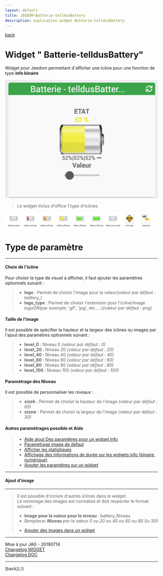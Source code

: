 ```yaml
---
layout: default
title: JEEDOM-Batterie-telldusBattery
description: explication widget Batterie-telldusBattery
---
```

[back](./)
# Widget " Batterie-telldusBattery" 

Widget pour Jeedom permettant d'afficher une icône pour une fonction de type <b>info binaire</b>
<p><img src="Img/RESULTAT%20-%20JEEDOM-Batterie-telldusBattery.png" alt="Resultat" /></p>
<blockquote>
Le widget inclus d'office 1 type d'icônes.
</blockquote>

<p><img src="Img/VISUEL%20-%20JEEDOM-Batterie-telldusBattery.png" alt="Visuels" /></p>

<h1 id="Type de paramètre">Type de paramètre</h1>
<hr />
<h4 id="Logo">Choix de l'icône</h4>
Pour choisir le type de visuel à afficher, il faut ajouter les paramètres optionnels suivant :
<blockquote>
        <ul>
            <li><b>logo</b> : Permet de choisir l'image pour la valeur<i>(valeur par défaut : battery_)</i></li>
            <li><b>logo_type</b> : Permet de choisir <i>l'extension</i> pour l'icône/image <i>logoON</i>(par exemple: 'gif', 'jpg', etc.....)<i>(valeur par défaut : png)</i></li>
        </ul>
</blockquote>

<h4 id="Taille">Taille de l'image</h4>
Il est possible de spécifier la hauteur et la largeur des icônes ou images par l'ajout des paramètres optionnels suivant :
<blockquote>
        <ul>
            <li><b>level_0</b> : Niveau 0 <i>(valeur par défaut : 0)</i></li>
            <li><b>level_20</b> : Niveau 20 <i>(valeur par défaut : 20)</i></li>
            <li><b>level_40</b> : Niveau 40 <i>(valeur par défaut : 40)</i></li>
            <li><b>level_60</b> : Niveau 60 <i>(valeur par défaut : 60)</i></li>
            <li><b>level_80</b> : Niveau 80 <i>(valeur par défaut : 80)</i></li>
            <li><b>level_100</b> : Niveau 100 <i>(valeur par défaut : 100)</i></li>
        </ul>
</blockquote>

<h4 id="Niveau">Paramétrage des Niveau</h4>
Il est possible de personnaliser les niveaux :
<blockquote>
        <ul>
            <li><b>sizeh</b> : Permet de choisir la hauteur de l'image <i>(valeur par défaut : 65)</i></li>
            <li><b>sizew</b> : Permet de choisir la largeur de l'image <i>(valeur par défaut : 30)</i></li>
        </ul>
</blockquote>


<h4 id="Aide">Autres paramétrages possible et Aide</h4>
<blockquote>
        <ul>
            <li><a href="JEEDOM-AIDE-CONFIG-INFO.html">Aide ajout Des paramétres pour un widget Info</a></li>
            <li><a href="JEEDOM-AIDE-Error.html">Paramétrage image de défaut</a></li>
            <li><a href="JEEDOM-AIDE-STATS.html">Afficher les statistiques</a></li>
            <li><a href="JEEDOM-AIDE-STATS TEMPS.html">Affichage des informations de durée sur les widgets info (binaire, numérique)</a></li>
            <li><a href="JEEDOM-AIDE-PARA.html">Ajouter les paramétres sur un widget</a></li>
        </ul>
</blockquote>

<hr />
<h4 id="Add img">Ajout d'image</h1>
<hr />
<blockquote>
        Il est possible d'inclure d'autres icônes dans le widget.<br/>
        Le nommage des images est normalisé et doit respecter le format suivant :
        <ul>
            <li><b>Image pour la valeur pour le niveau</b> : battery_Niveau</li>
            <li><i>Remplacer <b>Niveau</b> par la valeur 0 ou 20 ou 40 ou 60 ou 80 0u 100</i></li>
        </ul>
        <ul>
            <li><a href="./JEEDOM-AIDE-ADD_IMG.html">Ajouter des images dans un widget</a></li>
        </ul>   
</blockquote>

<hr />
<dl>
    <dt>Mise à jour JAG - 20190714<br/>
    <a href="https://github.com/JEALG/JEEDOM-Batterie-telldusBattery/commits/master">Changelog WIDGET</a><br/>
    <a href="https://github.com/JEALG/JEEDOM-Widget_JAG-doc/commits/master">Changelog DOC</a></dt>
</dl>
<hr />
[back](./)